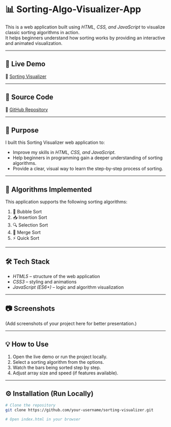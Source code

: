 # 📊 Sorting-Algo-Visualizer-App

This is a web application built using *HTML, CSS, and JavaScript* to visualize classic sorting algorithms in action.  
It helps beginners understand how sorting works by providing an interactive and animated visualization.

---

## 🚀 Live Demo
🔗 [Sorting Visualizer](your-live-link-here)  

---

## 📂 Source Code
🔗 [GitHub Repository](your-code-link-here)  

---

## 🎯 Purpose
I built this Sorting Visualizer web application to:  
- Improve my skills in *HTML, CSS, and JavaScript*.  
- Help beginners in programming gain a deeper understanding of sorting algorithms.  
- Provide a clear, visual way to learn the step-by-step process of sorting.

---

## 🔢 Algorithms Implemented
This application supports the following sorting algorithms:

1. 🫧 Bubble Sort  
2. 📥 Insertion Sort  
3. 🔍 Selection Sort  
4. 🔗 Merge Sort  
5. ⚡ Quick Sort  

---

## 🛠 Tech Stack
- *HTML5* – structure of the web application  
- *CSS3* – styling and animations  
- *JavaScript (ES6+)* – logic and algorithm visualization  

---

## 📷 Screenshots
(Add screenshots of your project here for better presentation.)

---

## 💡 How to Use
1. Open the live demo or run the project locally.  
2. Select a sorting algorithm from the options.  
3. Watch the bars being sorted step by step.  
4. Adjust array size and speed (if features available).  

---

## ⚙ Installation (Run Locally)
```bash
# Clone the repository
git clone https://github.com/your-username/sorting-visualizer.git

# Open index.html in your browser
